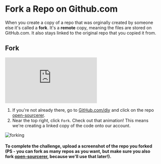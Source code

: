 # Fork a Repo on Github.com
 
When you create a copy of a repo that was orginally created by someone else it's called a **fork**. It's a **remote** copy, meaning the files are stored on GitHub.com. It also stays linked to the original repo that you copied it from.

## Fork 

<iframe src="http://player.vimeo.com/video/60916674?title=0&amp;byline=0&amp;portrait=0" frameborder="0" webkitAllowFullScreen mozallowfullscreen allowFullScreen></iframe>

1. If you're not already there, go to [GitHub.com/diy](http://github.com/diy) and click on the repo [open-sourcerer](https://github.com/diy/open-sourcerer).
2. Near the top right, click `Fork`. Check out that animation! This means we're creating a linked copy of the code onto our account.

![forking](http://diy-visualpedia.s3.amazonaws.com/repo-fork.png)

#### To complete the challenge, upload a screenshot of the repo you forked (PS - you can fork as many repos as you want, but make sure you also fork [open-sourcerer](https://github.com/diy/open-sourcerer), because we'll use that later!).